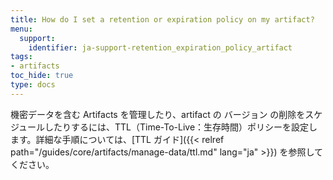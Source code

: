 ```yaml
---
title: How do I set a retention or expiration policy on my artifact?
menu:
  support:
    identifier: ja-support-retention_expiration_policy_artifact
tags:
- artifacts
toc_hide: true
type: docs
---
```


機密データを含む Artifacts を管理したり、artifact の バージョン の削除をスケジュールしたりするには、TTL（Time-To-Live：生存時間）ポリシーを設定します。詳細な手順については、[TTL ガイド]({{< relref path="/guides/core/artifacts/manage-data/ttl.md" lang="ja" >}}) を参照してください。

